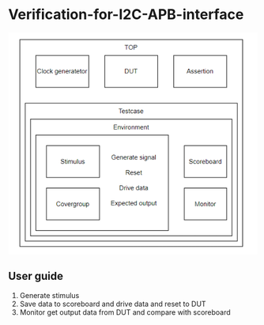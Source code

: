 # Verification-for-I2C-APB-interface
![Block diagram](https://github.com/nhchung11/Verification-for-I2C-APB-interface/blob/master/Images/Block_diagram.png)

## User guide
1. Generate stimulus
2. Save data to scoreboard and drive data and reset to DUT
3. Monitor get output data from DUT and compare with scoreboard